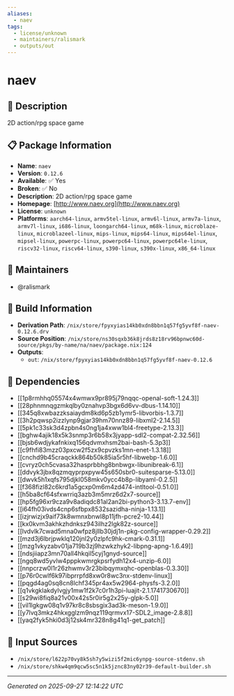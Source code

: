 ```yaml
---
aliases:
  - naev
tags:
  - license/unknown
  - maintainers/ralismark
  - outputs/out
---
```


# naev

## 📝 Description

2D action/rpg space game

## 📋 Package Information

- **Name**: `naev`
- **Version**: `0.12.6`
- **Available**: ✅ Yes
- **Broken**: ✅ No
- **Description**: 2D action/rpg space game
- **Homepage**: [http://www.naev.org](http://www.naev.org)
- **License**: `unknown`
- **Platforms**: `aarch64-linux`, `armv5tel-linux`, `armv6l-linux`, `armv7a-linux`, `armv7l-linux`, `i686-linux`, `loongarch64-linux`, `m68k-linux`, `microblaze-linux`, `microblazeel-linux`, `mips-linux`, `mips64-linux`, `mips64el-linux`, `mipsel-linux`, `powerpc-linux`, `powerpc64-linux`, `powerpc64le-linux`, `riscv32-linux`, `riscv64-linux`, `s390-linux`, `s390x-linux`, `x86_64-linux`
## 👥 Maintainers

- @ralismark


## 🔧 Build Information

- **Derivation Path**: `/nix/store/fpyxyias14kb0xdn8bbn1q57fg5yvf8f-naev-0.12.6.drv`
- **Source Position**: `/nix/store/ns30sqxb36k8jrds8z18rv96bpnwc60d-source/pkgs/by-name/na/naev/package.nix:124`
- **Outputs**:
  - `out`:  `/nix/store/fpyxyias14kb0xdn8bbn1q57fg5yvf8f-naev-0.12.6`

## 🔗 Dependencies

- [[1p8rmhhq05574x4wmwx9pr895j79nqqc-openal-soft-1.24.3]]
- [[28phnmnqgzmkqlby0znahvp3bgx6d6vv-dbus-1.14.10]]
- [[345q8xwbazzksaiaydm8kd6p5zb1ymr5-libvorbis-1.3.7]]
- [[3h2pqwsp2izzlynp9gjar39hm70nnz89-libxml2-2.14.5]]
- [[5pk1c33sk3d4zpbn4s0ng1ja4xww1bl4-freetype-2.13.3]]
- [[bghw4ajik18x5k3snmp3r6b58x3jyapp-sdl2-compat-2.32.56]]
- [[bjsb6wdjykafnkixq156qdvmxhsm2bai-bash-5.3p3]]
- [[c9fhfi83mzz03pxcw2f5zx9cpvzks1mn-enet-1.3.18]]
- [[cnchd9b45craqckk864b50k85ia5r5hf-libwebp-1.6.0]]
- [[cvryz0ch5cvasa32hasprbbhg8bnbwgx-libunibreak-6.1]]
- [[ddvyk3jbx8qzmqyprpxpyw45s650sbr0-suitesparse-5.13.0]]
- [[dwvk5h1xqfs795djkl058mkv0ycc4b8p-libyaml-0.2.5]]
- [[f368fizl82c6krd1a5gcxp0m6m4zd474-intltool-0.51.0]]
- [[h5ba8cf64sfxwrriq3azb3m5mrz6d2x7-source]]
- [[hp5fg96xr9cza9v8adiqdc81al2an2bi-python3-3.13.7-env]]
- [[i64fh03ivds4cnp6sfbpx8532sazidha-ninja-1.13.1]]
- [[izjrwizjx9aif73k8wmnxbnwl8p11jfh-pcre2-10.44]]
- [[kx0kvm3akhkzhdnksz943ilhz2lgk82z-source]]
- [[lvdvlk7cwad5mna0wfpz8jllb30jdj1n-pkg-config-wrapper-0.29.2]]
- [[mzd3j6lbrjpwklq120jnl2y0zlpfc9hk-cmark-0.31.1]]
- [[mzg1vkyzabv01ja719b3zj9hzwkzhyk2-libpng-apng-1.6.49]]
- [[ndsjiiapz3mn70all4hkqil5cyj1gnyd-source]]
- [[ngq8wd5yvlw4pppkwmrgkpsrfydh12x4-unzip-6.0]]
- [[nnpcrzw0l1r26zhwmv3r23bibqymxqhc-openblas-0.3.30]]
- [[p76r0cwlf6k97ibprrpfd8xw0r8wc3nx-stdenv-linux]]
- [[pqgd4ag0sq8cn8lchf345pr4ax5w2964-physfs-3.2.0]]
- [[q1vkgklakdylvgjy1mw1f2k7c0r1h3pi-luajit-2.1.1741730670]]
- [[s29wi8fiq8a21v00x42s5r0ir5g2x25y-glpk-5.0]]
- [[vil1lgkgw08q1v97kr8c8sbsgix3ad3k-meson-1.9.0]]
- [[y7lvq3mkz4hkxgglzm9nqz119qrmvx17-SDL2_image-2.8.8]]
- [[yaq2fyk5hki0d3j12sk4mr328n8g41q1-get_patch]]

## 📁 Input Sources

- `/nix/store/l622p70vy8k5sh7y5wizi5f2mic6ynpg-source-stdenv.sh`
- `/nix/store/shkw4qm9qcw5sc5n1k5jznc83ny02r39-default-builder.sh`

---
*Generated on 2025-09-27 12:14:22 UTC*
